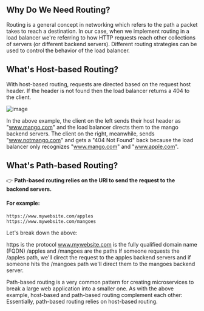 ## Why Do We Need Routing?
Routing is a general concept in networking which refers to the path a packet takes to reach a destination. 
In our case, when we implement routing in a load balancer we're referring to how HTTP requests reach other collections of servers (or different backend servers).
Different routing strategies can be used to control the behavior of the load balancer.

## What's Host-based Routing?
With host-based routing, requests are directed based on the request host header. 
If the header is not found then the load balancer returns a 404 to the client.

![image](https://user-images.githubusercontent.com/33947539/190897713-bcdd66fc-65ab-43b4-bf85-c85a19bcd089.png)

In the above example, the client on the left sends their host header as "www.mango.com" and the load balancer directs them to the mango backend servers. The client on the right, meanwhile, sends "www.notmango.com" and gets a "404 Not Found" back because the load balancer only recognizes "www.mango.com" and "www.apple.com".

## What's Path-based Routing?
👉 **Path-based routing relies on the URI to send the request to the backend servers.**

#### For example:

```
https://www.mywebsite.com/apples
https://www.mywebsite.com/mangoes
```

Let's break down the above:

https is the protocol
www.mywebsite.com is the fully qualified domain name (FQDN)
/apples and /mangoes are the paths
If someone requests the /apples path, we'll direct the request to the apples backend servers and if someone hits the /mangoes path we'll direct them to the mangoes backend server.

Path-based routing is a very common pattern for creating microservices to break a large web application into a smaller one. 
As with the above example, host-based and path-based routing complement each other: Essentially, path-based routing relies on host-based routing.



